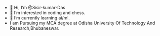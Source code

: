 - 👋 Hi, I’m @Sisir-kumar-Das
- 👀 I’m interested in coding and chess.
- 🌱 I’m currently learning ai/ml.
- I am Pursuing my MCA degree at Odisha University Of Technology And Research,Bhubaneswar.


